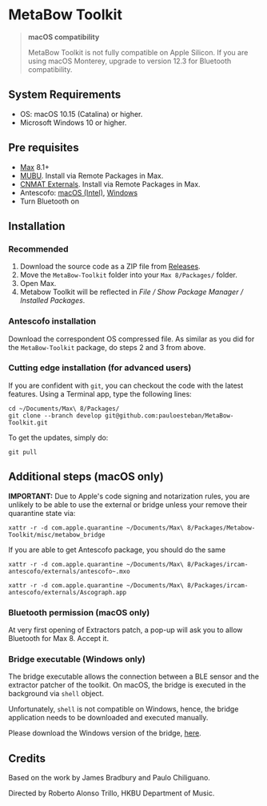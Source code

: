 # MetaBow Toolkit
> **macOS compatibility**
>
> MetaBow Toolkit is not fully compatible on Apple Silicon.
> If you are using macOS Monterey, upgrade to version 12.3 for Bluetooth compatibility.

## System Requirements

- OS: macOS 10.15 (Catalina) or higher.
- Microsoft Windows 10 or higher.

## Pre requisites

- [Max](https://cycling74.com/products/max) 8.1+
- [MUBU](https://forum.ircam.fr/projects/detail/mubu/). Install via Remote Packages in Max.
- [CNMAT Externals](https://cnmat.berkeley.edu/downloads). Install via Remote Packages in Max.
- Antescofo: [macOS (Intel)](https://forge.ircam.fr/p/antescofo/downloads/573/), [Windows](https://forge.ircam.fr/p/antescofo/downloads/495/)
- Turn Bluetooth on

## Installation

### Recommended

1. Download the source code as a ZIP file from [Releases](https://github.com/pauloesteban/MetaBow-Toolkit/releases).
2. Move the `MetaBow-Toolkit` folder into your `Max 8/Packages/` folder.
3. Open Max.
3. Metabow Toolkit will be reflected in _File / Show Package Manager / Installed Packages_.

### Antescofo installation

Download the correspondent OS compressed file. As similar as you did for the `MetaBow-Toolkit` package, do steps 2 and 3 from above.

### Cutting edge installation (for advanced users)

If you are confident with `git`, you can checkout the code with the latest features. Using a Terminal app, type the following lines:
```
cd ~/Documents/Max\ 8/Packages/
git clone --branch develop git@github.com:pauloesteban/MetaBow-Toolkit.git
```
To get the updates, simply do:
```
git pull
```
## Additional steps (macOS only)

**IMPORTANT:** Due to Apple's code signing and notarization rules, you are unlikely to be able to use the external or bridge unless your remove their quarantine state via:

```
xattr -r -d com.apple.quarantine ~/Documents/Max\ 8/Packages/Metabow-Toolkit/misc/metabow_bridge
```

If you are able to get Antescofo package, you should do the same
```
xattr -r -d com.apple.quarantine ~/Documents/Max\ 8/Packages/ircam-antescofo/externals/antescofo~.mxo
```
```
xattr -r -d com.apple.quarantine ~/Documents/Max\ 8/Packages/ircam-antescofo/externals/Ascograph.app
```

### Bluetooth permission (macOS only)

At very first opening of Extractors patch, a pop-up will ask you to allow Bluetooth for Max 8. Accept it.

### Bridge executable (Windows only)

The bridge executable allows the connection between a BLE sensor and the extractor patcher of the toolkit. On macOS, the bridge is executed in the background via `shell` object.

Unfortunately, `shell` is not compatible on Windows, hence, the bridge application needs to be downloaded and executed manually.

Please download the Windows version of the bridge, [here](https://github.com/pauloesteban/sensor-tile-osc/releases).

## Credits

Based on the work by James Bradbury and Paulo Chiliguano.

Directed by Roberto Alonso Trillo, HKBU Department of Music.
